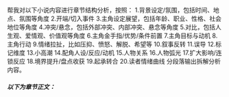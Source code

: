 帮我对以下小说内容进行章节结构分析，按照：
1.背景设定/氛围，包括时间、地点、氛围等角度
2.开端/切入事件
3.主角设定展望，包括年龄、职业、性格、社会地位等角度
4.冲突/悬念，包括外部冲突、内部冲突、悬念等角度
5.对比，包括人生观、爱情观、价值观等角度
6.主角金手指/优势/条件前置
7.主角目标与动机
8.主角行动
9.情绪拉扯，比如压抑、愤怒、解脱、希望等
10.叙事反转
11.误导
12.标记维度
13.小高潮
14.配角人设/反应/动机
15.人物关系
16.人物弧光
17.扩大影响/连锁反应
18.境界提升/盘点收获
19.起承转合
20.读者情绪曲线
分段落输出拆解分析内容。

##### 以下为章节正文：

